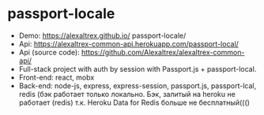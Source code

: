 # passport-locale
* Demo: https://alexaltrex.github.io/ passport-locale/
* Api: https://alexaltrex-common-api.herokuapp.com/passport-local/
* Api (source code): https://github.com/Alexaltrex/alexaltrex-common-api/
* Full-stack project with auth by session with Passport.js + passport-local.
* Front-end: react, mobx
* Back-end: node-js, express, express-session, passport.js, passport-lcal, redis (бэк работает только локально. Бэк, залитый на heroku не работает (redis) т.к. Heroku Data for Redis больше не бесплатный((()
